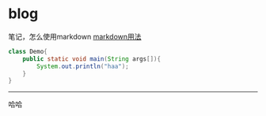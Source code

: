 blog
====
笔记，怎么使用markdown
[markdown用法](http://wowubuntu.com/markdown/ "Title") 

```java
class Demo{
    public static void main(String args[]){
        System.out.println("haa");
    }
}
```

***
哈哈
